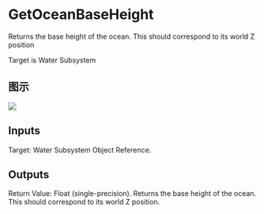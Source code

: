# GetOceanBaseHeight

Returns the base height of the ocean. This should correspond to its world Z position

Target is Water Subsystem

## 图示

![]($-20221218-21321116.png)

## Inputs

Target: Water Subsystem Object Reference.  

## Outputs

Return Value: Float (single-precision). Returns the base height of the ocean. This should correspond to its world Z position.

